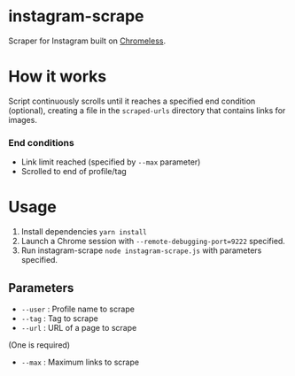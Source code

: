 # instagram-scrape
Scraper for Instagram built on [Chromeless](https://github.com/graphcool/chromeless).

# How it works
Script continuously scrolls until it reaches a specified end condition (optional), creating a file in the `scraped-urls` directory that contains links for images.

### End conditions
* Link limit reached (specified by `--max` parameter)
* Scrolled to end of profile/tag

# Usage
1. Install dependencies `yarn install`
2. Launch a Chrome session with `--remote-debugging-port=9222` specified.
3. Run instagram-scrape `node instagram-scrape.js` with parameters specified.

## Parameters
* `--user`    : Profile name to scrape
* `--tag`     : Tag to scrape
* `--url`     : URL of a page to scrape

(One is required)
* `--max`     : Maximum links to scrape
